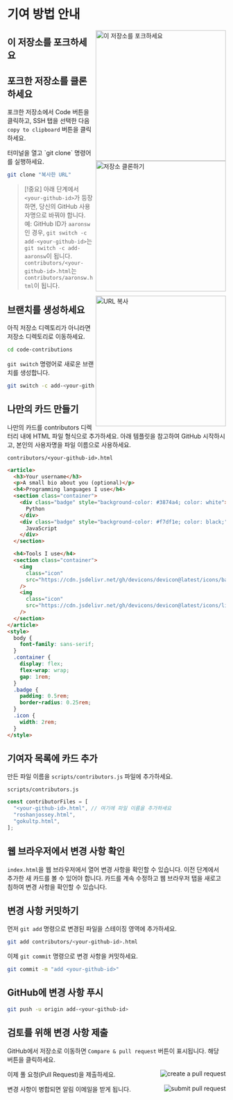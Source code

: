 # 기여 방법 안내

<img align="right" width="300" src="https://firstcontributions.github.io/assets/Readme/fork.png" alt="이 저장소를 포크하세요" />

## 이 저장소를 포크하세요

## 포크한 저장소를 클론하세요

포크한 저장소에서 Code 버튼을 클릭하고, SSH 탭을 선택한 다음 `copy to clipboard` 버튼을 클릭하세요.

<img align="right" width="300" src="https://firstcontributions.github.io/assets/Readme/clone.png" alt="저장소 클론하기" />
터미널을 열고 `git clone` 명령어를 실행하세요.

```bash
git clone "복사한 URL"
```

> [!중요]
> 아래 단계에서 `<your-github-id>`가 등장하면, 당신의 GitHub 사용자명으로 바꿔야 합니다.
> 예: GitHub ID가 `aaronsw`인 경우,
> `git switch -c add-<your-github-id>`는 `git switch -c add-aaronsw`이 됩니다.
> `contributors/<your-github-id>.html`는 `contributors/aaronsw.html`이 됩니다.

<img align="right" width="300" src="https://firstcontributions.github.io/assets/Readme/copy-to-clipboard.png" alt="URL 복사" />

## 브랜치를 생성하세요

아직 저장소 디렉토리가 아니라면 저장소 디렉토리로 이동하세요.

```bash
cd code-contributions
```

`git switch` 명령어로 새로운 브랜치를 생성합니다.

```bash
git switch -c add-<your-github-id>
```


## 나만의 카드 만들기

나만의 카드를 contributors 디렉터리 내에 HTML 파일 형식으로 추가하세요. 아래 템플릿을 참고하여 GitHub 시작하시고, 본인의 사용자명을 파일 이름으로 사용하세요.

`contributors/<your-github-id>.html`
```html
<article>
  <h3>Your username</h3>
  <p>A small bio about you (optional)</p>
  <h4>Programming languages I use</h4>
  <section class="container">
    <div class="badge" style="background-color: #3874a4; color: white">
      Python
    </div>
    <div class="badge" style="background-color: #f7df1e; color: black;">
      JavaScript
    </div>
  </section>

  <h4>Tools I use</h4>
  <section class="container">
    <img
      class="icon"
      src="https://cdn.jsdelivr.net/gh/devicons/devicon@latest/icons/bash/bash-original.svg"
    />
    <img
      class="icon"
      src="https://cdn.jsdelivr.net/gh/devicons/devicon@latest/icons/linux/linux-original.svg"
    />
  </section>
</article>
<style>
  body {
    font-family: sans-serif;
  }
  .container {
    display: flex;
    flex-wrap: wrap;
    gap: 1rem;
  }
  .badge {
    padding: 0.5rem;
    border-radius: 0.25rem;
  }
  .icon {
    width: 2rem;
  }
</style>

```

## 기여자 목록에 카드 추가

만든 파일 이름을 `scripts/contributors.js` 파일에 추가하세요.

`scripts/contributors.js`
```js
const contributorFiles = [
  "<your-github-id>.html", // 여기에 파일 이름을 추가하세요
  "roshanjossey.html",
  "gokultp.html",
];
```

## 웹 브라우저에서 변경 사항 확인

`index.html`을 웹 브라우저에서 열어 변경 사항을 확인할 수 있습니다. 이전 단계에서 추가한 새 카드를 볼 수 있어야 합니다.
카드를 계속 수정하고 웹 브라우저 탭을 새로고침하여 변경 사항을 확인할 수 있습니다.

## 변경 사항 커밋하기

먼저 `git add` 명령으로 변경된 파일을 스테이징 영역에 추가하세요.

```bash
git add contributors/<your-github-id>.html
```

이제 `git commit` 명령으로 변경 사항을 커밋하세요.

```bash
git commit -m "add <your-github-id>"
```

## GitHub에 변경 사항 푸시

```bash
git push -u origin add-<your-github-id>
```

## 검토를 위해 변경 사항 제출

GitHub에서 저장소로 이동하면 `Compare & pull request` 버튼이 표시됩니다. 해당 버튼을 클릭하세요.

<img style="float: right;" src="https://firstcontributions.github.io/assets/Readme/compare-and-pull.png" alt="create a pull request" />

이제 풀 요청(Pull Request)을 제출하세요.

<img style="float: right;" src="https://firstcontributions.github.io/assets/Readme/submit-pull-request.png" alt="submit pull request" />

변경 사항이 병합되면 알림 이메일을 받게 됩니다.